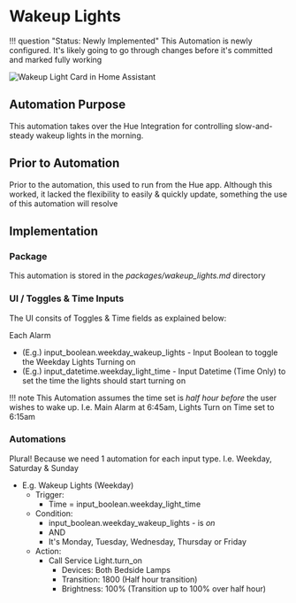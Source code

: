 # Wakeup Lights

!!! question "Status: Newly Implemented"
    This Automation is newly configured. It's likely going to go through changes before it's committed and marked fully working

![Wakeup Light Card in Home Assistant](/assets/images/alarms.png)

## Automation Purpose
This automation takes over the Hue Integration for controlling slow-and-steady wakeup lights in the morning. 

## Prior to Automation
Prior to the automation, this used to run from the Hue app. Although this worked, it lacked the flexibility to easily & quickly update, something the use of this automation will resolve

## Implementation

### Package

This automation is stored in the *packages/wakeup_lights.md* directory

### UI / Toggles & Time Inputs
The UI consits of Toggles & Time fields as explained below:

Each Alarm

- (E.g.) input_boolean.weekday_wakeup_lights - Input Boolean to toggle the Weekday Lights Turning on
- (E.g.) input_datetime.weekday_light_time - Input Datetime (Time Only) to set the time the lights should start turning on

!!! note
    This Automation assumes the time set is *half hour before* the user wishes to wake up. I.e. Main Alarm at 6:45am, Lights Turn on Time set to 6:15am

### Automations
Plural! Because we need 1 automation for each input type. I.e. Weekday, Saturday & Sunday

- E.g. Wakeup Lights (Weekday)
  - Trigger:
    - Time = input_boolean.weekday_light_time
  - Condition:
    - input_boolean.weekday_wakeup_lights - is *on*
    - AND
    - It's Monday, Tuesday, Wednesday, Thursday or Friday
  - Action:
    - Call Service Light.turn_on
      - Devices: Both Bedside Lamps
      - Transition: 1800 (Half hour transition)
      - Brightness: 100% (Transition up to 100% over half hour)